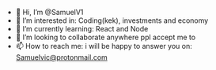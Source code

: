 - 👋 Hi, I’m @SamuelV1
- 👀 I’m interested in: Coding(kek), investments and economy 
- 🌱 I’m currently learning: React and Node
- 💞️ I’m looking to collaborate anywhere ppl accept me to
- 📫 How to reach me: i will be happy to answer you on: Samuelvic@protonmail.com

<!---
SamuelV1/SamuelV1 is a ✨ special ✨ repository because its `README.md` (this file) appears on your GitHub profile.
You can click the Preview link to take a look at your changes.
--->
